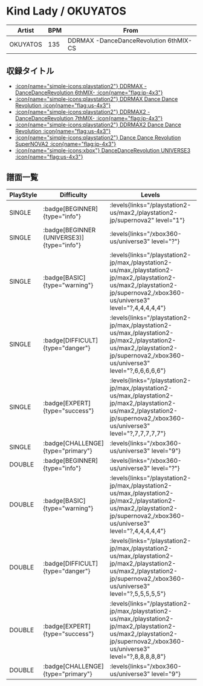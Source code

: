 # Kind Lady / OKUYATOS

|Artist|BPM|From|
|------|---|----|
|OKUYATOS|135|DDRMAX -DanceDanceRevolution 6thMIX- CS|

## 収録タイトル

- [:icon{name="simple-icons:playstation2"} DDRMAX -DanceDanceRevolution 6thMIX- :icon{name="flag:jp-4x3"}](/playstation2-jp/max)
- [:icon{name="simple-icons:playstation2"} DDRMAX Dance Dance Revolution :icon{name="flag:us-4x3"}](/playstation2-us/max)
- [:icon{name="simple-icons:playstation2"} DDRMAX2 -DanceDanceRevolution 7thMIX- :icon{name="flag:jp-4x3"}](/playstation2-jp/max2)
- [:icon{name="simple-icons:playstation2"} DDRMAX2 Dance Dance Revolution :icon{name="flag:us-4x3"}](/playstation2-us/max2)
- [:icon{name="simple-icons:playstation2"} Dance Dance Revolution SuperNOVA2 :icon{name="flag:jp-4x3"}](/playstation2-jp/supernova2)
- [:icon{name="simple-icons:xbox"} DanceDanceRevolution UNIVERSE3 :icon{name="flag:us-4x3"}](/xbox360-us/universe3)

## 譜面一覧

|PlayStyle|Difficulty|Levels|Notes|Movie|
|---------|----------|------|-----|-----|
|SINGLE| :badge[BEGINNER]{type="info"}| :levels{links="/playstation2-us/max2,/playstation2-jp/supernova2" level="1"}|79/0||
|SINGLE| :badge[BEGINNER (UNIVERSE3)]{type="info"}| :levels{links="/xbox360-us/universe3" level="?"}|74/0||
|SINGLE| :badge[BASIC]{type="warning"}| :levels{links="/playstation2-jp/max,/playstation2-us/max,/playstation2-jp/max2,/playstation2-us/max2,/playstation2-jp/supernova2,/xbox360-us/universe3" level="?,4,4,4,4,4"}|152/21||
|SINGLE| :badge[DIFFICULT]{type="danger"}| :levels{links="/playstation2-jp/max,/playstation2-us/max,/playstation2-jp/max2,/playstation2-us/max2,/playstation2-jp/supernova2,/xbox360-us/universe3" level="?,6,6,6,6,6"}|187/32||
|SINGLE| :badge[EXPERT]{type="success"}| :levels{links="/playstation2-jp/max,/playstation2-us/max,/playstation2-jp/max2,/playstation2-us/max2,/playstation2-jp/supernova2,/xbox360-us/universe3" level="?,7,7,7,7,7"}|231/36||
|SINGLE| :badge[CHALLENGE]{type="primary"}| :levels{links="/xbox360-us/universe3" level="9"}|375/17||
|DOUBLE| :badge[BEGINNER]{type="info"}| :levels{links="/xbox360-us/universe3" level="?"}|74/0||
|DOUBLE| :badge[BASIC]{type="warning"}| :levels{links="/playstation2-jp/max,/playstation2-us/max,/playstation2-jp/max2,/playstation2-us/max2,/playstation2-jp/supernova2,/xbox360-us/universe3" level="?,4,4,4,4,4"}|140/14||
|DOUBLE| :badge[DIFFICULT]{type="danger"}| :levels{links="/playstation2-jp/max,/playstation2-us/max,/playstation2-jp/max2,/playstation2-us/max2,/playstation2-jp/supernova2,/xbox360-us/universe3" level="?,5,5,5,5,5"}|173/15||
|DOUBLE| :badge[EXPERT]{type="success"}| :levels{links="/playstation2-jp/max,/playstation2-us/max,/playstation2-jp/max2,/playstation2-us/max2,/playstation2-jp/supernova2,/xbox360-us/universe3" level="?,8,8,8,8,8"}|231/8||
|DOUBLE| :badge[CHALLENGE]{type="primary"}| :levels{links="/xbox360-us/universe3" level="9"}|375/1||

